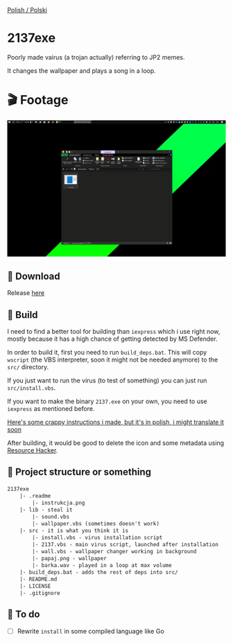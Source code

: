 [Polish / Polski](./README-PL.md)

# 2137exe

Poorly made vairus (a trojan actually) referring to JP2 memes.

It changes the wallpaper and plays a song in a loop.

# 🎬 Footage

[![Video](./.readme/2137-prezentacja.jpg)](https://kefir.tk/get/2137-prezentacja.mp4)

## 🔽 Download

Release [here](https://github.com/henior2/2137exe/releases/latest)

## 🧱 Build

I need to find a better tool for building than `iexpress` which i use right now, mostly because it has a high chance of getting detected by MS Defender.

In order to build it, first you need to run `build_deps.bat`. This will copy `wscript` (the VBS interpreter, soon it might not be needed anymore) to the `src/` directory.

If you just want to run the virus (to test of something) you can just run `src/install.vbs`.

If you want to make the binary `2137.exe` on your own, you need to use `iexpress` as mentioned before.

[Here's some crappy instructions i made, but it's in polish, i might translate it soon](.readme/instrukcja.png)

After building, it would be good to delete the icon and some metadata using [Resource Hacker](http://www.angusj.com/resourcehacker/).

## 📂 Project structure or something

```
2137exe
    |- .readme
        |- instrukcja.png
    |- lib - steal it
        |- sound.vbs
        |- wallpaper.vbs (sometimes doesn't work)
    |- src - it is what you think it is
        |- install.vbs - virus installation script
        |- 2137.vbs - main virus script, launched after installation
        |- wall.vbs - wallpaper changer working in background
        |- papaj.png - wallpaper
        |- barka.wav - played in a loop at max volume
    |- build_deps.bat - adds the rest of deps into src/
    |- README.md
    |- LICENSE
    |- .gitignore
```

## 📝 To do

- [ ] Rewrite `install` in some compiled language like Go